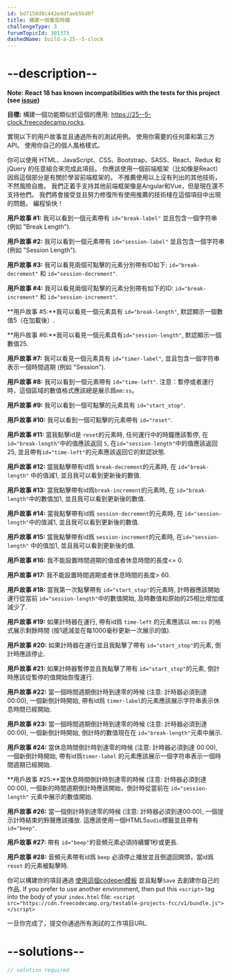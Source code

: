 ```yaml
---
id: bd7158d8c442eddfaeb5bd0f
title: 構建一個番茄時鐘
challengeType: 3
forumTopicId: 301373
dashedName: build-a-25--5-clock
---
```


# --description--

**Note:** **React 18 has known incompatibilities with the tests for this project (see [issue](https://github.com/freeCodeCamp/freeCodeCamp/issues/45922))**

**目標:** 構建一個功能類似於這個的應用: <a href="https://25--5-clock.freecodecamp.rocks" target="_blank" rel="noopener noreferrer nofollow">https://25--5-clock.freecodecamp.rocks</a>.

實現以下的用戶故事並且通過所有的測試用例。 使用你需要的任何庫和第三方API。 使用你自己的個人風格樣式。

你可以使用 HTML、JavaScript、CSS、Bootstrap、SASS、React、Redux 和 jQuery 的任意組合來完成此項目。 你應該使用一個前端框架（比如像是React）因爲這個部分是有關於學習前端框架的。 不推薦使用以上沒有列出的其他技術，不然風險自擔。 我們正着手支持其他前端框架像是Angular和Vue，但是現在還不支持他們。 我們將會接受並且努力修復所有使用推薦的技術棧在這個項目中出現的問題。 編程愉快！

**用戶故事 #1:** 我可以看到一個元素帶有 `id="break-label"` 並且包含一個字符串 (例如 "Break Length").

**用戶故事 #2:** 我可以看到一個元素帶有 `id="session-label"` 並且包含一個字符串(例如 "Session Length").

**用戶故事 #3:** 我可以看見兩個可點擊的元素分別帶有ID如下: `id="break-decrement"` 和 `id="session-decrement"`.

**用戶故事 #4:** 我可以看見兩個可點擊的元素分別帶有如下的ID: `id="break-increment"` 和 `id="session-increment"`.

**用戶故事 #5:**我可以看見一個元素具有 `id="break-length"`, 默認顯示一個數值5（在加載後）.

**用戶故事 #6:**我可以看見一個元素具有`id="session-length"`, 默認顯示一個數值25.

**用戶故事 #7:** 我可以看見一個元素具有 `id="timer-label"`, 並且包含一個字符串表示一個時間週期 (例如 "Session").

**用戶故事 #8:** 我可以看到一個元素帶有 `id="time-left"`. 注意：暫停或者運行時，這個區域的數值格式應該總是展示爲`mm:ss`。

**用戶故事 #9:** 我可以看到一個可點擊的元素具有 `id="start_stop"`.

**用戶故事 #10:** 我可以看到一個可點擊的元素帶有 `id="reset"`.

**用戶故事 #11:** 當我點擊id是 `reset`的元素時, 任何運行中的時鐘應該暫停, 在 `id="break-length"`中的值應該返回 `5`, 在`id="session-length"`中的值應該返回25, 並且帶有`id="time-left"`的元素應該返回它的默認狀態.

**用戶故事 #12:** 當我點擊帶有id爲 `break-decrement`的元素時, 在 `id="break-length"` 中的值減1, 並且我可以看到更新後的數值.

**用戶故事 #13:** 當我點擊帶有id爲`break-increment`的元素時, 在 `id="break-length"`中的數值加1, 並且我可以看到更新後的數值.

**用戶故事 #14:** 當我點擊帶有id爲 `session-decrement`的元素時, 在 `id="session-length"`中的值減1, 並且我可以看到更新後的數值.

**用戶故事 #15:** 當我點擊帶有id爲 `session-increment`的元素時, 在`id="session-length"` 中的值加1, 並且我可以看到更新後的值.

**用戶故事 #16:** 我不能設置時間週期的值或者休息時間的長度&lt;= 0.

**用戶故事 #17:** 我不能設置時間週期或者休息時間的長度> 60.

**用戶故事 #18:** 當我第一次點擊帶有 `id="start_stop"`的元素時, 計時器應該開始運行從當前 `id="session-length"`中的數值開始, 及時數值和原始的25相比增加或減少了.

**用戶故事 #19:** 如果計時器在運行, 帶有id爲 `time-left` 的元素應該以 `mm:ss` 的格式展示剩餘時間 (按1遞減並在每1000毫秒更新一次展示的值).

**用戶故事 #20:** 如果計時器在運行並且我點擊了帶有 `id="start_stop"`的元素, 倒計時應該停止.

**用戶故事 #21:** 如果計時器暫停並且我點擊了帶有 `id="start_stop"`的元素, 倒計時應該從暫停的值開始恢復運行.

**用戶故事 #22:** 當一個時間週期倒計時到達零的時候 (注意: 計時器必須到達 00:00), 一個新倒計時開始, 帶有id爲 `timer-label`的元素應該展示字符串表示休息時間已經開始.

**用戶故事 #23:** 當一個時間週期倒計時到達零的時候 (注意: 計時器必須到達 00:00), 一個新倒計時開始, 倒計時的數值現在在 `id="break-length"`元素中展示.

**用戶故事 #24:** 當休息時間倒計時到達零的時候 (注意: 計時器必須到達 00:00), 一個新倒計時開始, 帶有id爲`timer-label` 的元素應該展示一個字符串表示一個時間週期已經開始.

**用戶故事 #25:**當休息時間倒計時到達零的時候 (注意: 計時器必須到達 00:00), 一個新的時間週期倒計時應該開始，倒計時從當前在 `id="session-length"` 元素中展示的數值開始.

**用戶故事 #26:** 當一個倒計時到達零的時候 (注意: 計時器必須到達00:00), 一個提示計時結束的鈴聲應該播放. 這應該使用一個HTML5`audio`標籤並且帶有 `id="beep"`.

**用戶故事 #27:** 帶有 `id="beep"`的音頻元素必須持續響1秒或更長.

**用戶故事 #28:** 音頻元素帶有id爲 `beep` 必須停止播放並且倒退回開頭，當id爲 `reset` 的元素被點擊時.

你可以構建你的項目通過 <a href='https://codepen.io/pen?template=MJjpwO' target='_blank' rel="noopener noreferrer nofollow">使用這個codepen模板</a> 並且點擊`Save` 去創建你自己的作品. If you prefer to use another environment, then put this `<script>` tag into the body of your `index.html` file: `<script src="https://cdn.freecodecamp.org/testable-projects-fcc/v1/bundle.js"></script>`

一旦你完成了，提交你通過所有測試的工作項目URL.

# --solutions--

```js
// solution required
```
